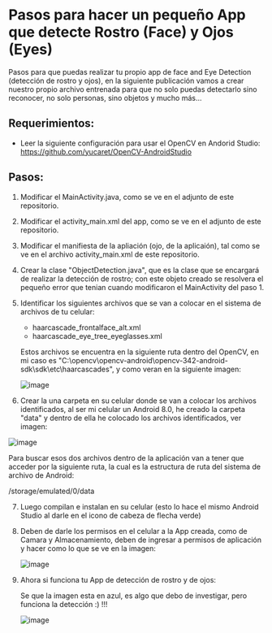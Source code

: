 # Pasos para hacer un pequeño App que detecte Rostro (Face) y Ojos (Eyes)

Pasos para que puedas realizar tu propio app de face and Eye Detection (detección de rostro y ojos), en la siguiente publicación vamos a crear nuestro propio archivo entrenada para que no solo puedas detectarlo sino reconocer, no solo personas, sino objetos y mucho más...

## Requerimientos:

- Leer la siguiente configuración para usar el OpenCV en Andorid Studio:
  https://github.com/yucaret/OpenCV-AndroidStudio
  
## Pasos:

1) Modificar el MainActivity.java, como se ve en el adjunto de este repositorio.

2) Modificar el activity_main.xml del app, como se ve en el adjunto de este repositorio.

3) Modificar el manifiesta de la apliación (ojo, de la aplicaión), tal como se ve en el archivo activity_main.xml de este repositorio.

4) Crear la clase "ObjectDetection.java", que es la clase que se encargará de realizar la detección de rostro; con este objeto creado se resolvera el pequeño error que tenian cuando modificaron el MainActivity del paso 1.

5) Identificar los siguientes archivos que se van a colocar en el sistema de archivos de tu celular:
   
   - haarcascade_frontalface_alt.xml
   - haarcascade_eye_tree_eyeglasses.xml
   
   Estos archivos se encuentra en la siguiente ruta dentro del OpenCV, en mi caso es "C:\opencv\opencv-android\opencv-342-android-sdk\sdk\etc\haarcascades", y como veran en la siguiente imagen:
   
   ![image](https://user-images.githubusercontent.com/31372472/49700410-247e3e00-fbac-11e8-9c47-253cf907a303.png)
   
6) Crear la una carpeta en su celular donde se van a colocar los archivos identificados, al ser mi celular un Android 8.0, he creado la carpeta "data" y dentro de ella he colocado los archivos identificados, ver imagen:

  ![image](https://user-images.githubusercontent.com/31372472/49700532-dff3a200-fbad-11e8-9670-4fa813e769e5.png)
  
   Para buscar esos dos archivos dentro de la aplicación van a tener que acceder por la siguiente ruta, la cual es la estructura de ruta del sistema de archivo de Android:
  
   /storage/emulated/0/data

7) Luego compilan e instalan en su celular (esto lo hace el mismo Android Studio al darle en el icono de cabeza de flecha verde)

8) Deben de darle los permisos en el celular a la App creada, como de Camara y Almacenamiento, deben de ingresar a permisos de aplicación y hacer como lo que se ve en la imagen:

   ![image](https://user-images.githubusercontent.com/31372472/49700681-0ca8b900-fbb0-11e8-8e45-1ae6a287f058.png)
   
9) Ahora si funciona tu App de detección de rostro y de ojos:

   Se que la imagen esta en azul, es algo que debo de investigar, pero funciona la detección :) !!!
   
   ![image](https://user-images.githubusercontent.com/31372472/49700781-4a5a1180-fbb1-11e8-9f3f-48e2b73e19b8.png)
